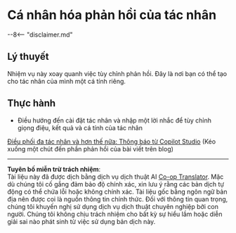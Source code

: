 <!--
CO_OP_TRANSLATOR_METADATA:
{
  "original_hash": "b636111bfbb119a16f9e7a1fd172c22c",
  "translation_date": "2025-10-20T01:04:28+00:00",
  "source_file": "docs/operative-preview/05-agent-responses/README.md",
  "language_code": "vi"
}
-->
# Cá nhân hóa phản hồi của tác nhân

--8<-- "disclaimer.md"

## Lý thuyết

Nhiệm vụ này xoay quanh việc tùy chỉnh phản hồi. Đây là nơi bạn có thể tạo cho tác nhân của mình một cá tính riêng.

## Thực hành

- Điều hướng đến cài đặt tác nhân và nhập một lời nhắc để tùy chỉnh giọng điệu, kết quả và cá tính của tác nhân

[Điều phối đa tác nhân và hơn thế nữa: Thông báo từ Copilot Studio](https://www.microsoft.com/microsoft-copilot/blog/copilot-studio/multi-agent-orchestration-maker-controls-and-more-microsoft-copilot-studio-announcements-at-microsoft-build-2025/#copilot-studio-enhancements)
(Kéo xuống một chút đến phần phản hồi của bài viết trên blog)

---

**Tuyên bố miễn trừ trách nhiệm**:  
Tài liệu này đã được dịch bằng dịch vụ dịch thuật AI [Co-op Translator](https://github.com/Azure/co-op-translator). Mặc dù chúng tôi cố gắng đảm bảo độ chính xác, xin lưu ý rằng các bản dịch tự động có thể chứa lỗi hoặc không chính xác. Tài liệu gốc bằng ngôn ngữ bản địa nên được coi là nguồn thông tin chính thức. Đối với thông tin quan trọng, chúng tôi khuyến nghị sử dụng dịch vụ dịch thuật chuyên nghiệp bởi con người. Chúng tôi không chịu trách nhiệm cho bất kỳ sự hiểu lầm hoặc diễn giải sai nào phát sinh từ việc sử dụng bản dịch này.